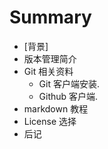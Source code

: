 # Summary

* [背景]
* 版本管理简介
* Git 相关资料
   * Git 客户端安装.
   * Github 客户端.
* markdown 教程
* License 选择
* 后记

